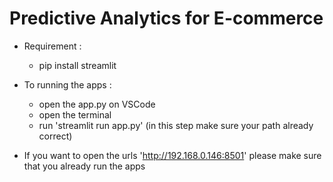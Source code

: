 # Predictive Analytics for E-commerce

- Requirement :
   - pip install streamlit 

- To running the apps :
  - open the app.py on VSCode
  - open the terminal
  - run 'streamlit run app.py' (in this step make sure your path already correct)
 
- If you want to open the urls 'http://192.168.0.146:8501' please make sure that you already run the apps
